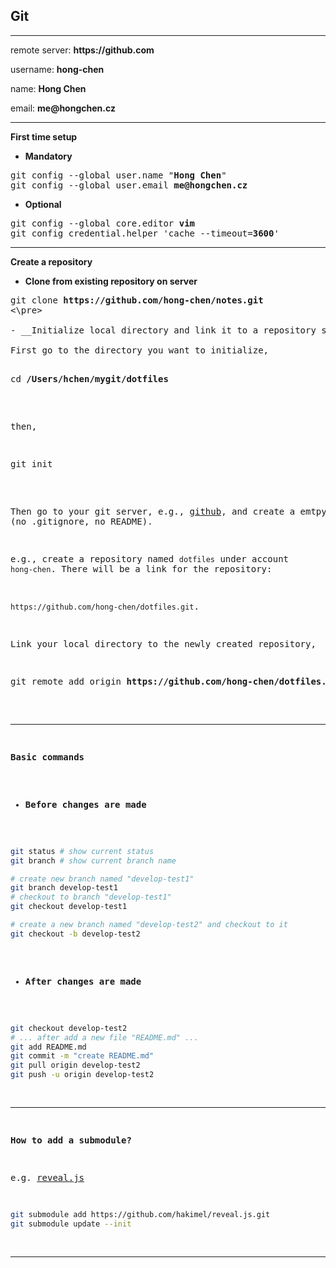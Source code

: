 ## __Git__

--------

remote server: __https://github.com__

username: __hong-chen__

name: __Hong Chen__

email: __me@hongchen.cz__

--------

__First time setup__

- __Mandatory__

<pre>
git config --global user.name "<b>Hong Chen</b>"
git config --global user.email <b>me@hongchen.cz</b>
</pre>

- __Optional__

<pre>
git config --global core.editor <b>vim</b>
git config credential.helper 'cache --timeout=<b>3600</b>'
</pre>

--------

__Create a repository__

- __Clone from existing repository on server__

<pre>
git clone <b>https://github.com/hong-chen/notes.git</b>
<\pre>

- __Initialize local directory and link it to a repository server__

First go to the directory you want to initialize,

<pre>
cd <b>/Users/hchen/mygit/dotfiles</b>
</pre>

then,

<pre>
git init
</pre>

Then go to your git server, e.g., [github](https://github.com), and
create a emtpy new repository (no .gitignore, no README).

e.g., create a repository named `dotfiles` under account `hong-chen`.
There will be a link for the repository:

`https://github.com/hong-chen/dotfiles.git`.

Link your local directory to the newly created repository,

<pre>
git remote add origin <b>https://github.com/hong-chen/dotfiles.git</b>
</pre>
--------

__Basic commands__

- __Before changes are made__

```bash
git status # show current status
git branch # show current branch name

# create new branch named "develop-test1"
git branch develop-test1
# checkout to branch "develop-test1"
git checkout develop-test1

# create a new branch named "develop-test2" and checkout to it
git checkout -b develop-test2
```

- __After changes are made__

```bash
git checkout develop-test2
# ... after add a new file "README.md" ...
git add README.md
git commit -m "create README.md"
git pull origin develop-test2
git push -u origin develop-test2
```
--------

__How to add a submodule?__

e.g. [reveal.js](https://github.com/hakimel/reveal.js/)

``` bash
git submodule add https://github.com/hakimel/reveal.js.git
git submodule update --init
```
--------
